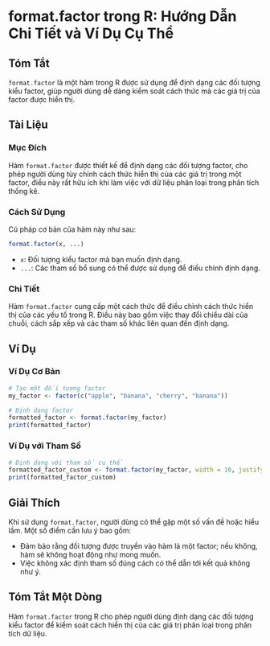 <!--
Meta Description: # format.factor trong R: Hướng Dẫn Chi Tiết và Ví Dụ Cụ Thể ## Tóm Tắt `format.factor` là một hàm trong R được sử dụng để định dạng các đối tượng kiểu...
Meta Keywords: factor, format, định, các, một
-->

# format.factor trong R: Hướng Dẫn Chi Tiết và Ví Dụ Cụ Thể

## Tóm Tắt
`format.factor` là một hàm trong R được sử dụng để định dạng các đối tượng kiểu factor, giúp người dùng dễ dàng kiểm soát cách thức mà các giá trị của factor được hiển thị. 

## Tài Liệu
### Mục Đích
Hàm `format.factor` được thiết kế để định dạng các đối tượng factor, cho phép người dùng tùy chỉnh cách thức hiển thị của các giá trị trong một factor, điều này rất hữu ích khi làm việc với dữ liệu phân loại trong phân tích thống kê.

### Cách Sử Dụng
Cú pháp cơ bản của hàm này như sau:
```R
format.factor(x, ...)
```
- `x`: Đối tượng kiểu factor mà bạn muốn định dạng.
- `...`: Các tham số bổ sung có thể được sử dụng để điều chỉnh định dạng.

### Chi Tiết
Hàm `format.factor` cung cấp một cách thức để điều chỉnh cách thức hiển thị của các yếu tố trong R. Điều này bao gồm việc thay đổi chiều dài của chuỗi, cách sắp xếp và các tham số khác liên quan đến định dạng. 

## Ví Dụ
### Ví Dụ Cơ Bản
```R
# Tạo một đối tượng factor
my_factor <- factor(c("apple", "banana", "cherry", "banana"))

# Định dạng factor
formatted_factor <- format.factor(my_factor)
print(formatted_factor)
```

### Ví Dụ với Tham Số
```R
# Định dạng với tham số cụ thể
formatted_factor_custom <- format.factor(my_factor, width = 10, justify = "right")
print(formatted_factor_custom)
```

## Giải Thích
Khi sử dụng `format.factor`, người dùng có thể gặp một số vấn đề hoặc hiểu lầm. Một số điểm cần lưu ý bao gồm:
- Đảm bảo rằng đối tượng được truyền vào hàm là một factor; nếu không, hàm sẽ không hoạt động như mong muốn.
- Việc không xác định tham số đúng cách có thể dẫn tới kết quả không như ý. 

## Tóm Tắt Một Dòng
Hàm `format.factor` trong R cho phép người dùng định dạng các đối tượng kiểu factor để kiểm soát cách hiển thị của các giá trị phân loại trong phân tích dữ liệu.
